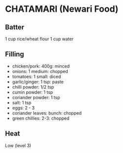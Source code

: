 # CHATAMARI (Newari Food)

## Batter

1 cup rice/wheat flour
1 cup water

## Filling

- chicken/pork: 400g: minced
- onions: 1 medium: chopped
- tomatoes: 1 small: diced 
- garlic/ginger: 1 tsp: paste
- chilli powder: 1/2 tsp
- cumin powder: 1 tsp
- coriander powder: 1 tsp
- salt: 1 tsp
- eggs: 2 - 3
- coriander leaves: bunch: chopped
- green chillies: 2-3: chopped


## Heat

Low (level 3)
